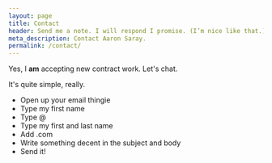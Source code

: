 ```yaml
---
layout: page
title: Contact
header: Send me a note. I will respond I promise. (I’m nice like that.)
meta_description: Contact Aaron Saray.
permalink: /contact/
---
```


Yes, I **am** accepting new contract work.  Let's chat.

It's quite simple, really.  

- Open up your email thingie 
- Type my first name
- Type @
- Type my first and last name 
- Add .com
- Write something decent in the subject and body
- Send it!